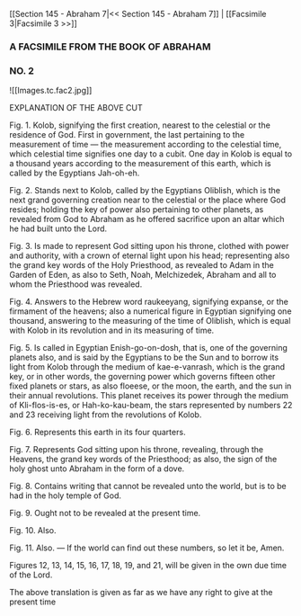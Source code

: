 [[Section 145 - Abraham 7|<< Section 145 - Abraham 7]]  |  [[Facsimile 3|Facsimile 3 >>]]

### A FACSIMILE FROM THE BOOK OF ABRAHAM
### NO. 2

![[Images.tc.fac2.jpg]]

EXPLANATION OF THE ABOVE CUT

Fig. 1. Kolob, signifying the first creation, nearest to the celestial or the residence of God. First in government, the last pertaining to the measurement of time — the measurement according to the celestial time, which celestial time signifies one day to a cubit. One day in Kolob is equal to a thousand years according to the measurement of this earth, which is called by the Egyptians Jah-oh-eh.

Fig. 2. Stands next to Kolob, called by the Egyptians Oliblish, which is the next grand governing creation near to the celestial or the place where God resides; holding the key of power also pertaining to other planets, as revealed from God to Abraham as he offered sacrifice upon an altar which he had built unto the Lord.

Fig. 3. Is made to represent God sitting upon his throne, clothed with power and authority, with a crown of eternal light upon his head; representing also the grand key words of the Holy Priesthood, as revealed to Adam in the Garden of Eden, as also to Seth, Noah, Melchizedek, Abraham and all to whom the Priesthood was revealed.

Fig. 4. Answers to the Hebrew word raukeeyang, signifying expanse, or the firmament of the heavens; also a numerical figure in Egyptian signifying one thousand, answering to the measuring of the time of Oliblish, which is equal with Kolob in its revolution and in its measuring of time.

Fig. 5. Is called in Egyptian Enish-go-on-dosh, that is, one of the governing planets also, and is said by the Egyptians to be the Sun and to borrow its light from Kolob through the medium of kae-e-vanrash, which is the grand key, or in other words, the governing power which governs fifteen other fixed planets or stars, as also floeese, or the moon, the earth, and the sun in their annual revolutions. This planet receives its power through the medium of Kli-flos-is-es, or Hah-ko-kau-beam, the stars represented by numbers 22 and 23 receiving light from the revolutions of Kolob.

Fig. 6. Represents this earth in its four quarters.

Fig. 7. Represents God sitting upon his throne, revealing, through the Heavens, the grand key words of the Priesthood; as also, the sign of the holy ghost unto Abraham in the form of a dove.

Fig. 8. Contains writing that cannot be revealed unto the world, but is to be had in the holy temple of God.

Fig. 9. Ought not to be revealed at the present time.

Fig. 10. Also.

Fig. 11. Also. — If the world can find out these numbers, so let it be, Amen.

Figures 12, 13, 14, 15, 16, 17, 18, 19, and 21, will be given in the own due time of the Lord.

The above translation is given as far as we have any right to give at the present time